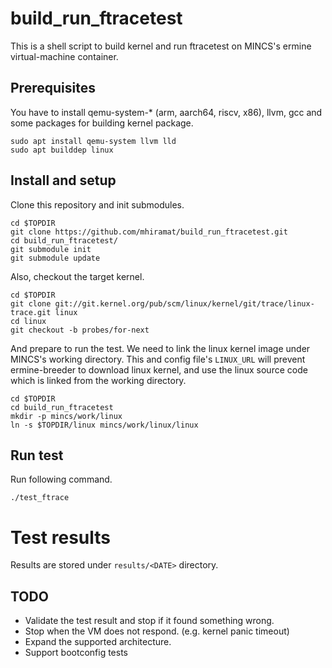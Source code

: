 # build_run_ftracetest

This is a shell script to build kernel and run ftracetest on MINCS's
ermine virtual-machine container.

Prerequisites
-------------
You have to install qemu-system-* (arm, aarch64, riscv, x86), llvm, gcc and some packages for building kernel package.
```
sudo apt install qemu-system llvm lld
sudo apt builddep linux
```

Install and setup
-------
Clone this repository and init submodules.

```
cd $TOPDIR
git clone https://github.com/mhiramat/build_run_ftracetest.git
cd build_run_ftracetest/
git submodule init
git submodule update
```

Also, checkout the target kernel.

```
cd $TOPDIR
git clone git://git.kernel.org/pub/scm/linux/kernel/git/trace/linux-trace.git linux
cd linux
git checkout -b probes/for-next
```

And prepare to run the test. We need to link the linux kernel image under MINCS's working directory.
This and config file's `LINUX_URL` will prevent ermine-breeder to download linux kernel, and use the linux source code which is linked from the working directory.

```
cd $TOPDIR
cd build_run_ftracetest
mkdir -p mincs/work/linux
ln -s $TOPDIR/linux mincs/work/linux/linux
```

Run test
--------
Run following command.

```
./test_ftrace
```


Test results
========

Results are stored under `results/<DATE>` directory.


TODO
----
- Validate the test result and stop if it found something wrong.
- Stop when the VM does not respond. (e.g. kernel panic timeout)
- Expand the supported architecture.
- Support bootconfig tests
